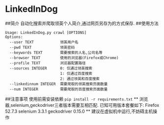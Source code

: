# LinkedInDog
##简介
自动化搜索并爬取领英个人简介,通过网页另存为的方式保存.
##使用方法
```
Usage: LinkedInDog.py crawl [OPTIONS]
Options:
  --user TEXT            领英用户名
  --pwd TEXT             领英密码
  --keywords TEXT        需要搜索的人名,公司名等
  --browser TEXT         使用的浏览器(Firefox或Chrome)
  --profile TEXT         浏览器配置路径
  --sources INTEGER      0: 仅通过领英搜索
                         1: 仅通过百度搜索
                         2: 通过领英和百度搜索
  --linkedinnum INTEGER  需要爬取的领英搜索页面数量
  --num INTEGER          需要爬取的百度搜索页面数量

```
##注意事项
使用前需安装依赖
`pip install -r requirements.txt`
**
浏览器,selenium,geckodriver三者版本需要互相匹配.
已知可用版本套餐如下:
Firefox 52.7.3
selenium 3.3.1
geckodriver 0.15.0
**
建议在虚拟机中运行,不妨碍主机操作

